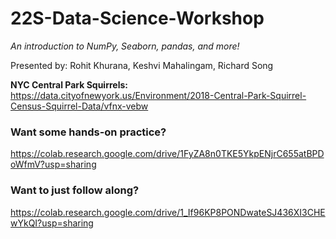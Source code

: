# 22S-Data-Science-Workshop
*An introduction to NumPy, Seaborn, pandas, and more!*

Presented by: Rohit Khurana, Keshvi Mahalingam, Richard Song

**NYC Central Park Squirrels:** https://data.cityofnewyork.us/Environment/2018-Central-Park-Squirrel-Census-Squirrel-Data/vfnx-vebw

### Want some hands-on practice?

https://colab.research.google.com/drive/1FyZA8n0TKE5YkpENjrC655atBPDoWfmV?usp=sharing

### Want to just follow along?

https://colab.research.google.com/drive/1_If96KP8PONDwateSJ436XI3CHEwYkQI?usp=sharing
